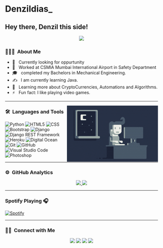 # Denzildias_

## Hey there, Denzil this side!
<p align="center">
  <img src="https://github.com/thompsonemerson/thompsonemerson/raw/master/cover-thompson.png" height="200"/>
</p>

### 👨🏻‍💻 &nbsp;About Me

- 🤔 &nbsp; Currently looking for oppurtunity
- 💼 &nbsp; Worked at CSMIA Mumbai International Airport in Safety Department
- 🎓 &nbsp; completed my Bachelors in Mechanical Engineering.
- ✍️ &nbsp; I am currently learning Java.
- 🌱 &nbsp; Learning more about CryptoCurrencies, Automations and Algorithms.
- ⚡️ &nbsp; Fun fact: I like playing video games.

---
<img alt="Night Coding" src="https://raw.githubusercontent.com/AVS1508/AVS1508/master/assets/Night-Coding.gif" align="right"/>


### 🛠 &nbsp;Languages and Tools

  ![Python](https://img.shields.io/badge/-Python-333333?style=flat&logo=python) 
  ![HTML5](https://img.shields.io/badge/-HTML5-333333?style=flat&logo=HTML5)
  ![CSS](https://img.shields.io/badge/-CSS-333333?style=flat&logo=CSS3&logoColor=1572B6)
  ![Bootstrap](https://img.shields.io/badge/-Bootstrap-333333?style=flat&logo=bootstrap&logoColor=563D7C) 
  ![Django](https://img.shields.io/badge/-Django-092E20?style=flat&logo=django)
  ![Django REST Framework](https://img.shields.io/badge/-Django%20REST%20Framework-092E20?style=flat&logo=django)
  ![Heroku](https://img.shields.io/badge/-Heroku-430098?style=flat&logo=heroku)
  ![Digital Ocean](https://img.shields.io/badge/-Digital%20Ocean-333333?style=flat&logo=digitalocean)  
  ![Git](https://img.shields.io/badge/-Git-333333?style=flat&logo=git)
  ![GitHub](https://img.shields.io/badge/-GitHub-333333?style=flat&logo=github)
  ![Visual Studio Code](https://img.shields.io/badge/-Visual%20Studio%20Code-333333?style=flat&logo=visual-studio-code&logoColor=007ACC)
  ![Photoshop](https://img.shields.io/badge/-Photoshop-333333?style=flat&logo=adobe-photoshop)    

---

### ⚙️ &nbsp;GitHub Analytics

<p align="center">
<a href="https://github.com/DenzilDias98">
  <img height="180em" src="https://github-readme-stats-eight-theta.vercel.app/api?username=Denzildias98&show_icons=true&theme=buefy&include_all_commits=true&count_private=true"/>
  <img height="180em" src="https://github-readme-stats-eight-theta.vercel.app/api/top-langs/?username=Denzildias98&layout=compact&langs_count=8&theme=buefy"/>
</a>
</p>

---

### Spotify Playing 🎧
[![Spotify](https://novatorem.visualbean.vercel.app/api/spotify)](https://open.spotify.com/track/6UelLqGlWMcVH1E5c4H7lY?si=DhG6JZ0YQ4WmtIS724hefQ&nd=1)

---


### 🤝🏻 &nbsp;Connect with Me 

<p align="center">
<a href="https://in.linkedin.com/in/denzil-dias-b0714317b"><img src="https://img.shields.io/badge/Denzil__Dias-0077B5?style=flat&logo=Linkedin&logoColor=white"/></a>
<a href="mailto:diasdenzil98@gmail.com"><img src="https://img.shields.io/badge/diasdenzil98-D14836?style=flat&logo=Gmail&logoColor=white"/></a>
<a href="https://www.instagram.com/denzil_dias/"><img src="https://img.shields.io/badge/%40denzil__dias-000080?style=flat&logo=Instagram&logoColor=white"/></a>
<a href="https://www.facebook.com/denzil.dias.7"><img src="https://img.shields.io/badge/denzil.dias-1877F2?style=flat&logo=Facebook&logoColor=white"/></a>
</p>
